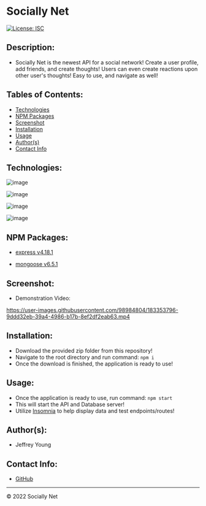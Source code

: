 # Socially Net
[![License: ISC](https://img.shields.io/badge/License-ISC-blue.svg)](https://opensource.org/licenses/ISC)

## Description:
* Socially Net is the newest API for a social network! Create a user profile, add friends, and create thoughts! Users can even create reactions upon other user's thoughts! Easy to use, and navigate as well!

## Tables of Contents:
* [Technologies](#technologies)
* [NPM Packages](#npm-packages)
* [Screenshot](#screenshot)
* [Installation](#installation)
* [Usage](#usage)
* [Author(s)](#authors)
* [Contact Info](#contact-info)

## Technologies:
![image](https://img.shields.io/badge/JavaScript-323330?style=for-the-badge&logo=javascript&logoColor=F7DF1E)

![image](https://img.shields.io/badge/MongoDB-4EA94B?style=for-the-badge&logo=mongodb&logoColor=white)

![image](https://img.shields.io/badge/Express.js-000000?style=for-the-badge&logo=express&logoColor=white)

![image](https://img.shields.io/badge/Node.js-339933?style=for-the-badge&logo=nodedotjs&logoColor=white)

## NPM Packages:
* [express v4.18.1](https://www.npmjs.com/package/express)

* [mongoose v6.5.1](https://www.npmjs.com/package/mongoose)

## Screenshot:

* Demonstration Video:


https://user-images.githubusercontent.com/98984804/183353796-9ddd32eb-39a4-4986-b17b-8ef2df2eab63.mp4


## Installation:
* Download the provided zip folder from this repository!
* Navigate to the root directory and run command: `npm i`
* Once the download is finished, the application is ready to use!

## Usage:
* Once the application is ready to use, run command: `npm start`
* This will start the API and Database server!
* Utilize [Insomnia](https://insomnia.rest/) to help display data and test endpoints/routes!

## Author(s):
* Jeffrey Young

## Contact Info:
* [GitHub](https://github.com/jeffymiyoung)

---
© 2022 Socially Net

